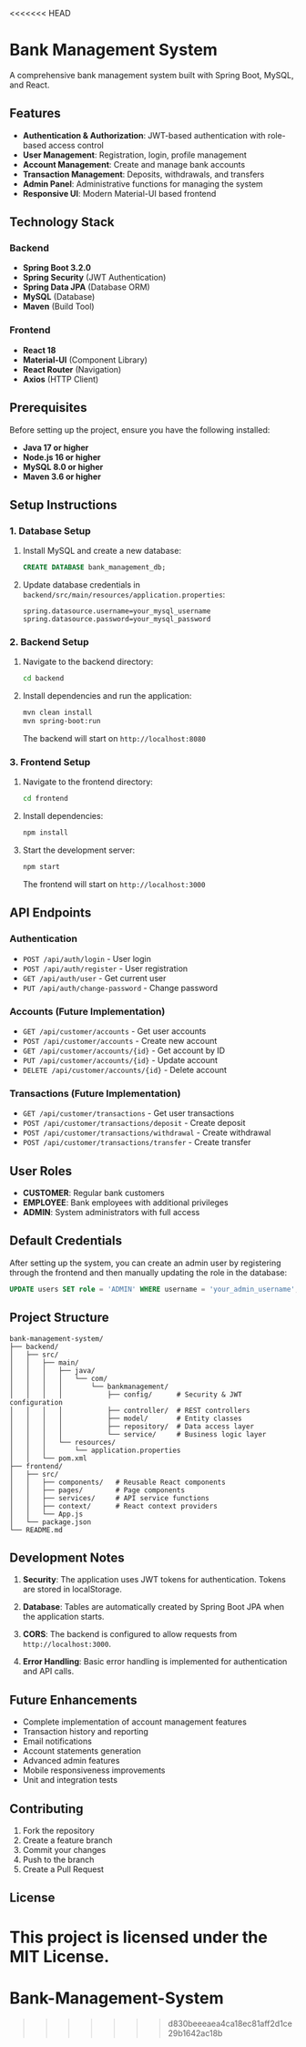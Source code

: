 <<<<<<< HEAD
# Bank Management System

A comprehensive bank management system built with Spring Boot, MySQL, and React.

## Features

- **Authentication & Authorization**: JWT-based authentication with role-based access control
- **User Management**: Registration, login, profile management
- **Account Management**: Create and manage bank accounts
- **Transaction Management**: Deposits, withdrawals, and transfers
- **Admin Panel**: Administrative functions for managing the system
- **Responsive UI**: Modern Material-UI based frontend

## Technology Stack

### Backend
- **Spring Boot 3.2.0**
- **Spring Security** (JWT Authentication)
- **Spring Data JPA** (Database ORM)
- **MySQL** (Database)
- **Maven** (Build Tool)

### Frontend
- **React 18**
- **Material-UI** (Component Library)
- **React Router** (Navigation)
- **Axios** (HTTP Client)

## Prerequisites

Before setting up the project, ensure you have the following installed:

- **Java 17 or higher**
- **Node.js 16 or higher**
- **MySQL 8.0 or higher**
- **Maven 3.6 or higher**

## Setup Instructions

### 1. Database Setup

1. Install MySQL and create a new database:
   ```sql
   CREATE DATABASE bank_management_db;
   ```

2. Update database credentials in `backend/src/main/resources/application.properties`:
   ```properties
   spring.datasource.username=your_mysql_username
   spring.datasource.password=your_mysql_password
   ```

### 2. Backend Setup

1. Navigate to the backend directory:
   ```bash
   cd backend
   ```

2. Install dependencies and run the application:
   ```bash
   mvn clean install
   mvn spring-boot:run
   ```

   The backend will start on `http://localhost:8080`

### 3. Frontend Setup

1. Navigate to the frontend directory:
   ```bash
   cd frontend
   ```

2. Install dependencies:
   ```bash
   npm install
   ```

3. Start the development server:
   ```bash
   npm start
   ```

   The frontend will start on `http://localhost:3000`

## API Endpoints

### Authentication
- `POST /api/auth/login` - User login
- `POST /api/auth/register` - User registration
- `GET /api/auth/user` - Get current user
- `PUT /api/auth/change-password` - Change password

### Accounts (Future Implementation)
- `GET /api/customer/accounts` - Get user accounts
- `POST /api/customer/accounts` - Create new account
- `GET /api/customer/accounts/{id}` - Get account by ID
- `PUT /api/customer/accounts/{id}` - Update account
- `DELETE /api/customer/accounts/{id}` - Delete account

### Transactions (Future Implementation)
- `GET /api/customer/transactions` - Get user transactions
- `POST /api/customer/transactions/deposit` - Create deposit
- `POST /api/customer/transactions/withdrawal` - Create withdrawal
- `POST /api/customer/transactions/transfer` - Create transfer

## User Roles

- **CUSTOMER**: Regular bank customers
- **EMPLOYEE**: Bank employees with additional privileges
- **ADMIN**: System administrators with full access

## Default Credentials

After setting up the system, you can create an admin user by registering through the frontend and then manually updating the role in the database:

```sql
UPDATE users SET role = 'ADMIN' WHERE username = 'your_admin_username';
```

## Project Structure

```
bank-management-system/
├── backend/
│   ├── src/
│   │   ├── main/
│   │   │   ├── java/
│   │   │   │   └── com/
│   │   │   │       └── bankmanagement/
│   │   │   │           ├── config/      # Security & JWT configuration
│   │   │   │           ├── controller/  # REST controllers
│   │   │   │           ├── model/       # Entity classes
│   │   │   │           ├── repository/  # Data access layer
│   │   │   │           └── service/     # Business logic layer
│   │   │   └── resources/
│   │   │       └── application.properties
│   │   └── pom.xml
├── frontend/
│   ├── src/
│   │   ├── components/   # Reusable React components
│   │   ├── pages/        # Page components
│   │   ├── services/     # API service functions
│   │   ├── context/      # React context providers
│   │   └── App.js
│   └── package.json
└── README.md
```

## Development Notes

1. **Security**: The application uses JWT tokens for authentication. Tokens are stored in localStorage.

2. **Database**: Tables are automatically created by Spring Boot JPA when the application starts.

3. **CORS**: The backend is configured to allow requests from `http://localhost:3000`.

4. **Error Handling**: Basic error handling is implemented for authentication and API calls.

## Future Enhancements

- Complete implementation of account management features
- Transaction history and reporting
- Email notifications
- Account statements generation
- Advanced admin features
- Mobile responsiveness improvements
- Unit and integration tests

## Contributing

1. Fork the repository
2. Create a feature branch
3. Commit your changes
4. Push to the branch
5. Create a Pull Request

## License

This project is licensed under the MIT License.
=======
# Bank-Management-System
>>>>>>> d830beeeaea4ca18ec81aff2d1ce29b1642ac18b
